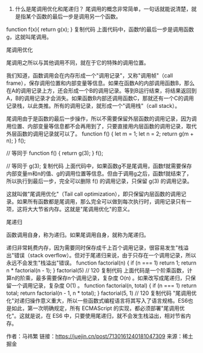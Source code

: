 1.  什么是尾调用优化和尾递归？
尾调用的概念非常简单，一句话就能说清楚，就是指某个函数的最后一步是调用另一个函数。

function f(x){ 
    return g(x); 
}
复制代码
上面代码中，函数f的最后一步是调用函数g，这就叫尾调用。

尾调用优化

尾调用之所以与其他调用不同，就在于它的特殊的调用位置。

我们知道，函数调用会在内存形成一个"调用记录"，又称"调用帧"（call frame），保存调用位置和内部变量等信息。如果在函数A的内部调用函数B，那么在A的调用记录上方，还会形成一个B的调用记录。等到B运行结束，将结果返回到A，B的调用记录才会消失。如果函数B内部还调用函数C，那就还有一个C的调用记录栈，以此类推。所有的调用记录，就形成一个"调用栈"（call stack）。

尾调用由于是函数的最后一步操作，所以不需要保留外层函数的调用记录，因为调用位置、内部变量等信息都不会再用到了，只要直接用内层函数的调用记录，取代外层函数的调用记录就可以了。
function f() {
    let m = 1; 
    let n = 2; 
    return g(m + n); 
} 
f(); 

// 等同于 
function f() { 
    return g(3); 
} 
f(); 

// 等同于 
g(3);
复制代码
上面代码中，如果函数g不是尾调用，函数f就需要保存内部变量m和n的值、g的调用位置等信息。但由于调用g之后，函数f就结束了，所以执行到最后一步，完全可以删除 f() 的调用记录，只保留 g(3) 的调用记录。

这就叫做"尾调用优化"（Tail call optimization），即只保留内层函数的调用记录。如果所有函数都是尾调用，那么完全可以做到每次执行时，调用记录只有一项，这将大大节省内存。这就是"尾调用优化"的意义。

尾递归

函数调用自身，称为递归。如果尾调用自身，就称为尾递归。

递归非常耗费内存，因为需要同时保存成千上百个调用记录，很容易发生"栈溢出"错误（stack overflow）。但对于尾递归来说，由于只存在一个调用记录，所以永远不会发生"栈溢出"错误。
function factorial(n) { 
    if (n === 1) return 1; 
    return n * factorial(n - 1); 
} 
factorial(5) // 120
复制代码
上面代码是一个阶乘函数，计算n的阶乘，最多需要保存n个调用记录，复杂度 O(n) 。如果改写成尾递归，只保留一个调用记录，复杂度 O(1) 。
function factorial(n, total) { 
    if (n === 1) return total; 
    return factorial(n - 1, n * total); 
} 
factorial(5, 1) // 120
复制代码
"尾调用优化"对递归操作意义重大，所以一些函数式编程语言将其写入了语言规格。ES6也是如此，第一次明确规定，所有 ECMAScript 的实现，都必须部署"尾调用优化"。这就是说，在 ES6 中，只要使用尾递归，就不会发生栈溢出，相对节省内存。

作者：马祎繁
链接：https://juejin.cn/post/7130161240181047309
来源：稀土掘金